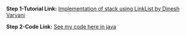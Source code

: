 **Step 1-Tutorial Link:** [Implementation of stack using LinkList by Dinesh Varyani](https://youtu.be/Us4N22SEbM0)

**Step 2-Code Link:** [See my code here in java](./Stack_LinkList.java)
